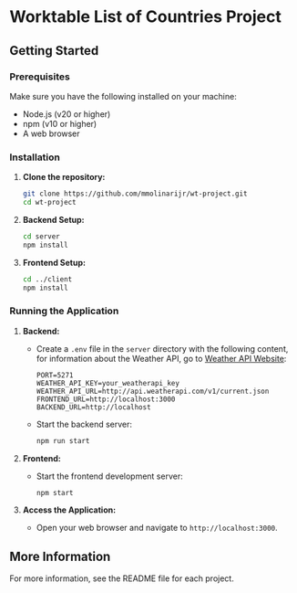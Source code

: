 # Worktable List of Countries Project

## Getting Started

### Prerequisites

Make sure you have the following installed on your machine:

- Node.js (v20 or higher)
- npm (v10 or higher)
- A web browser

### Installation

1. **Clone the repository:**

    ```bash
    git clone https://github.com/mmolinarijr/wt-project.git
    cd wt-project
    ```

2. **Backend Setup:**

    ```bash
    cd server
    npm install
    ```

3. **Frontend Setup:**

    ```bash
    cd ../client
    npm install
    ```

### Running the Application

1. **Backend:**

    - Create a `.env` file in the `server` directory with the following content, for information about the Weather API, go to [Weather API Website](https://www.weatherapi.com/):

      ```plaintext
      PORT=5271
      WEATHER_API_KEY=your_weatherapi_key
      WEATHER_API_URL=http://api.weatherapi.com/v1/current.json
      FRONTEND_URL=http://localhost:3000
      BACKEND_URL=http://localhost
      ```

    - Start the backend server:

      ```bash
      npm run start
      ```

2. **Frontend:**

    - Start the frontend development server:

      ```bash
      npm start
      ```

3. **Access the Application:**

    - Open your web browser and navigate to `http://localhost:3000`.

## More Information

For more information, see the README file for each project.